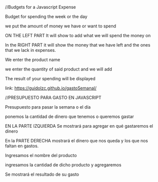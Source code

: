 
//Budgets for a Javascript Expense

Budget for spending the week or the day

we put the amount of money we have or want to spend

ON THE LEFT PART It will show to add what we will spend the money on

In the RIGHT PART it will show the money that we have left and the ones that we lack in expenses.

We enter the product name

we enter the quantity of said product and we will add

The result of your spending will be displayed


link:
https://guidolzc.github.io/gastoSemanal/

 //PRESUPUESTO PARA GASTO EN JAVASCRIPT

Presupuesto para pasar la semana o el día

ponemos la cantidad de dinero que tenemos o queremos gastar

EN LA PARTE IZQUIERDA Se mostrará para agregar en qué gastaremos el dinero

En la PARTE DERECHA mostrará el dinero que nos queda y los que nos faltan en gastos.

Ingresamos el nombre del producto

ingresamos la cantidad de dicho producto y agregaremos

Se mostrará el resultado de su gasto

